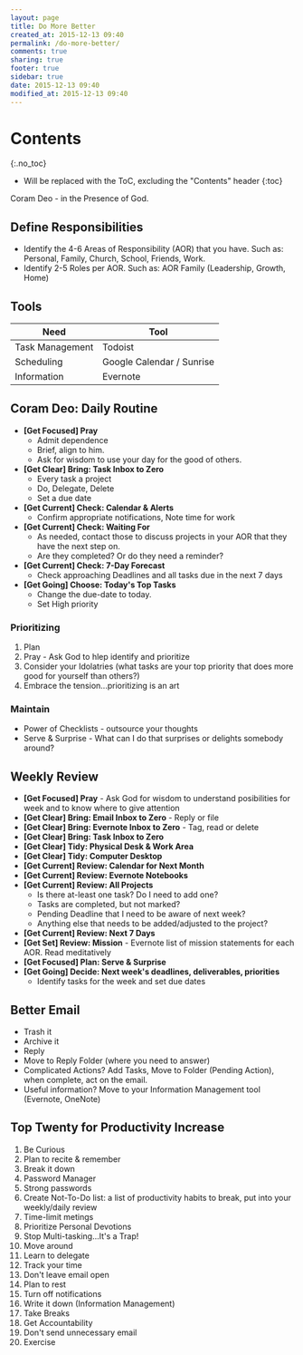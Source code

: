 ```yaml
---
layout: page
title: Do More Better
created_at: 2015-12-13 09:40
permalink: /do-more-better/
comments: true
sharing: true
footer: true
sidebar: true
date: 2015-12-13 09:40
modified_at: 2015-12-13 09:40
---
```


# Contents
{:.no_toc}

* Will be replaced with the ToC, excluding the "Contents" header
{:toc}

Coram Deo - in the Presence of God.

## Define Responsibilities

* Identify the 4-6 Areas of Responsibility (AOR) that you have. Such as: Personal, Family, Church, School, Friends, Work.
* Identify 2-5 Roles per AOR. Such as: AOR Family (Leadership, Growth, Home)

## Tools

<table class='table'>
  <thead>
    <tr>
      <th scope='col'>Need</th>
      <th scope='col'>Tool</th>
  </tr>
  </thead>
  <tbody>
    <tr>
    	<td>Task Management</td>
    	<td>Todoist</td>
	</tr>
    <tr>
    	<td>Scheduling</td>
    	<td>Google Calendar / Sunrise</td>
	</tr>
    <tr>
    	<td>Information</td>
    	<td>Evernote</td>
	</tr>
  </tbody>
</table>

## Coram Deo: Daily Routine

* **[Get Focused] Pray**
	- Admit dependence
	- Brief, align to him.
	- Ask for wisdom to use your day for the good of others.
* **[Get Clear] Bring: Task Inbox to Zero**
	- Every task a project
	- Do, Delegate, Delete
	- Set a due date
* **[Get Current] Check: Calendar & Alerts**
	- Confirm appropriate notifications, Note time for work
* **[Get Current] Check: Waiting For**
	- As needed, contact those to discuss projects in your AOR that they have the next step on.
	- Are they completed? Or do they need a reminder?
* **[Get Current] Check: 7-Day Forecast**
	- Check approaching Deadlines and all tasks due in the next 7 days
* **[Get Going] Choose: Today's Top Tasks**
	- Change the due-date to today.
	- Set High priority

### Prioritizing

1. Plan
2. Pray - Ask God to hlep identify and prioritize
3. Consider your Idolatries (what tasks are your top priority that does more good for yourself than others?)
4. Embrace the tension...prioritizing is an art

### Maintain

* Power of Checklists - outsource your thoughts
* Serve & Surprise - What can I do that surprises or delights somebody around?

## Weekly Review

* **[Get Focused] Pray** - Ask God for wisdom to understand posibilities for week and to know where to give attention
* **[Get Clear] Bring: Email Inbox to Zero** - Reply or file
* **[Get Clear] Bring: Evernote Inbox to Zero** - Tag, read or delete
* **[Get Clear] Bring: Task Inbox to Zero**
* **[Get Clear] Tidy: Physical Desk & Work Area**
* **[Get Clear] Tidy: Computer Desktop**
* **[Get Current] Review: Calendar for Next Month**
* **[Get Current] Review: Evernote Notebooks**
* **[Get Current] Review: All Projects**
	- Is there at-least one task? Do I need to add one?
	- Tasks are completed, but not marked?
	- Pending Deadline that I need to be aware of next week?
	- Anything else that needs to be added/adjusted to the project?
* **[Get Current] Review: Next 7 Days**
* **[Get Set] Review: Mission** - Evernote list of mission statements for each AOR. Read meditatively
* **[Get Focused] Plan: Serve & Surprise**
* **[Get Going] Decide: Next week's deadlines, deliverables, priorities**
	- Identify tasks for the week and set due dates

## Better Email

* Trash it
* Archive it
* Reply
* Move to Reply Folder (where you need to answer)
* Complicated Actions? Add Tasks, Move to Folder (Pending Action), when complete, act on the email.
* Useful information? Move to your Information Management tool (Evernote, OneNote)

## Top Twenty for Productivity Increase

1. Be Curious
2. Plan to recite & remember
3. Break it down
4. Password Manager
5. Strong passwords
6. Create Not-To-Do list: a list of productivity habits to break, put into your weekly/daily review
7. Time-limit metings
8. Prioritize Personal Devotions
9. Stop Multi-tasking...It's a Trap!
10. Move around
11. Learn to delegate
12. Track your time
13. Don't leave email open
14. Plan to rest
15. Turn off notifications
16. Write it down (Information Management)
17. Take Breaks
18. Get Accountability
19. Don't send unnecessary email
20. Exercise
